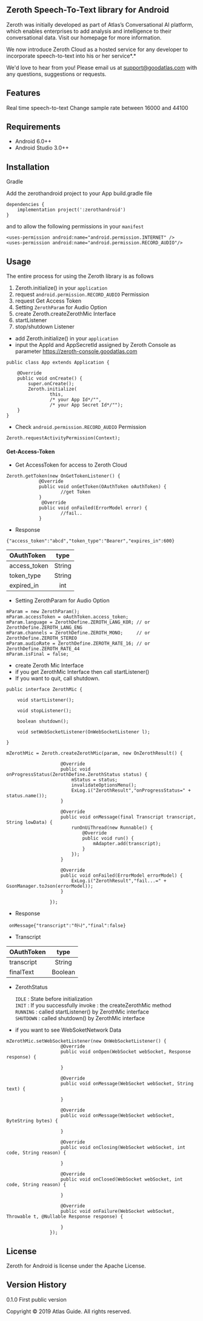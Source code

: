
## Zeroth Speech-To-Text library for Android

Zeroth was initially developed as part of Atlas’s Conversational AI platform, which enables enterprises to add analysis and intelligence to their conversational data. Visit our homepage for more information.

We now introduce Zeroth Cloud as a hosted service for any developer to incorporate speech-to-text into his or her service*.*

We'd love to hear from you! Please email us at support@goodatlas.com with any questions, suggestions or requests.

## Features
Real time speech-to-text
Change sample rate between 16000 and 44100

## Requirements
* Android 6.0++
* Android Studio 3.0++

## Installation

Gradle

Add the zerothandroid project to your App build.gradle file


```
dependencies {
    implementation project(':zerothandroid')
}
```


and to allow the following permissions in your `manifest`

```
<uses-permission android:name="android.permission.INTERNET" />
<uses-permission android:name="android.permission.RECORD_AUDIO"/>
```

## Usage
The entire process for using the Zeroth library is as follows

1.  Zeroth.initialize() in your `application`
2.  request `android.permission.RECORD_AUDIO` Permission
3. 	 request Get Access Token
4.  Setting `ZerothParam` for Audio Option
5.  create Zeroth.createZerothMic Interface 
6.  startListener
7.  stop/shutdown Listener


* add Zeroth.initialize() in your `application`
* input the AppId and AppSecretId assigned by Zeroth Console as parameter <https://zeroth-console.goodatlas.com>

```
public class App extends Application {

    @Override
    public void onCreate() {
        super.onCreate();
        Zeroth.initialize(
                this,
                /* your App Id*/"",
                /* your App Secret Id*/"");
    }
}

```

* Check `android.permission.RECORD_AUDIO` Permission

```
Zeroth.requestActivityPermission(Context);
```


#### <a name="get-access-token">Get-Access-Token</a>
* Get AccessToken for access to Zeroth Cloud 

```
Zeroth.getToken(new OnGetTokenListener() {
            @Override
            public void onGetToken(OAuthToken oAuthToken) {
            		//get Token
            }
             @Override
            public void onFailed(ErrorModel error) {
					//fail..
            }
```
- Response 
 ```
{"access_token":"abcd","token_type":"Bearer","expires_in":600}
 ```
 

| OAuthToken  | type  
|:------------- |:---------------:  
| access_token  | String 
| token_type    | String        
| expired_in 	   | int

* Setting ZerothParam for Audio Option

```
mParam = new ZerothParam();
mParam.accessToken = oAuthToken.access_token;  
mParam.language = ZerothDefine.ZEROTH_LANG_KOR; // or ZerothDefine.ZEROTH_LANG_ENG
mParam.channels = ZerothDefine.ZEROTH_MONO;     // or ZerothDefine.ZEROTH_STEREO
mParam.audioRate = ZerothDefine.ZEROTH_RATE_16;	// or ZerothDefine.ZEROTH_RATE_44
mParam.isFinal = false;

```

* create Zeroth Mic Interface
 * if you get ZerothMic Interface then call startListener()
 * If you want to quit, call shutdown.

```
public interface ZerothMic {

    void startListener();

    void stopListener();

    boolean shutdown();
    
    void setWebSocketListener(OnWebSocketListener l);

}
```

```
mZerothMic = Zeroth.createZerothMic(param, new OnZerothResult() {

                    @Override
                    public void onProgressStatus(ZerothDefine.ZerothStatus status) {
                        mStatus = status; 
                        invalidateOptionsMenu();
                        ExLog.i("ZerothResult","onProgressStatus=" + status.name());
                    }

                    @Override
                    public void onMessage(final Transcript transcript, String lowData) {
                        runOnUiThread(new Runnable() {
                            @Override
                            public void run() {
                                mAdapter.add(transcript);
                            }
                        });
                    }

                    @Override
                    public void onFailed(ErrorModel errorModel) {
                        ExLog.i("ZerothResult","fail...=" + GsonManager.toJson(errorModel));
                    }

                });
```

* Response

```
 onMessage{"transcript":"하나","final":false}
```
* Transcript

| OAuthToken  | type  
|:------------- |:---------------:  
| transcript  | String 
| finalText    | Boolean        


* ZerothStatus

	`IDLE`    : State before initialization  
	`INIT`    : If you successfully invoke : the createZerothMic method  
	`RUNNING`	: called startListener() by ZerothMic interface  
	`SHUTDOWN` : called shutdown() by ZerothMic interface  

* if you want to see WebSoketNetwork Data

```
mZerothMic.setWebSocketListener(new OnWebSocketListener() {
                    @Override
                    public void onOpen(WebSocket webSocket, Response response) {
                        
                    }

                    @Override
                    public void onMessage(WebSocket webSocket, String text) {

                    }

                    @Override
                    public void onMessage(WebSocket webSocket, ByteString bytes) {

                    }

                    @Override
                    public void onClosing(WebSocket webSocket, int code, String reason) {

                    }

                    @Override
                    public void onClosed(WebSocket webSocket, int code, String reason) {

                    }

                    @Override
                    public void onFailure(WebSocket webSocket, Throwable t, @Nullable Response response) {

                    }
                });
```

## License
Zeroth for Android is license under the Apache License.

## Version History
0.1.0 First public version

Copyright © 2019 Atlas Guide. All rights reserved.


